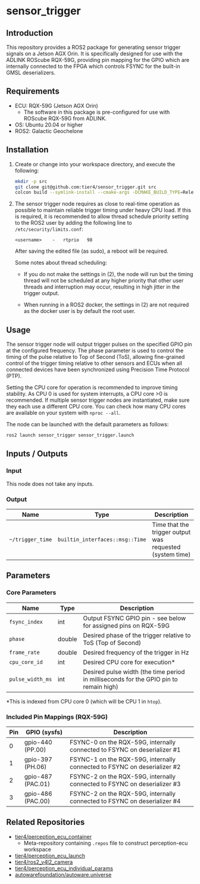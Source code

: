 # sensor_trigger

## Introduction

This repository provides a ROS2 package for generating sensor trigger signals on a Jetson AGX Orin. It is specifically designed for use with the ADLINK ROScube RQX-59G, providing pin mapping for the GPIO which are internally connected to the FPGA which controls FSYNC for the built-in GMSL deserializers.

## Requirements

- ECU: RQX-59G (Jetson AGX Orin)
  - The software in this package is pre-configured for use with ROScube RQX-59G from ADLINK.
- OS: Ubuntu 20.04 or higher
- ROS2: Galactic Geochelone

## Installation

1. Create or change into your workspace directory, and execute the following:

    ```bash
    mkdir -p src
    git clone git@github.com:tier4/sensor_trigger.git src
    colcon build --symlink-install --cmake-args -DCMAKE_BUILD_TYPE=Release --packages-up-to sensor_trigger
    ```

2. The sensor trigger node requires as close to real-time operation as possible to maintain reliable trigger timing under heavy CPU load. If this is required, it is recommended to allow thread schedule priority setting to the ROS2 user by adding the following line to `/etc/security/limits.conf`:

    ```
    <username>    -   rtprio   98
    ```

    After saving the edited file (as sudo), a reboot will be required.

    Some notes about thread scheduling:
    - If you do not make the settings in (2), the node will run but the timing thread will not be scheduled at any higher priority that other user threads and interruption may occur, resulting in high jitter in the trigger output.
    
    - When running in a ROS2 docker, the settings in (2) are not required as the docker user is by default the root user.

## Usage

The sensor trigger node will output trigger pulses on the specified GPIO pin at the configured frequency.
The phase parameter is used to control the timing of the pulse relative to Top of Second (ToS), allowing fine-grained control of the trigger timing relative to other sensors and ECUs when all connected devices have been synchronized using Precision Time Protocol (PTP).

Setting the CPU core for operation is recommended to improve timing stability. As CPU 0 is used for system interrupts, a CPU core >0 is recommended. If multiple sensor trigger nodes are instantiated, make sure they each use a different CPU core. You can check how many CPU cores are available on your system with `nproc --all`.

The node can be launched with the default parameters as follows:

```bash
ros2 launch sensor_trigger sensor_trigger.launch
```

## Inputs / Outputs

### Input

This node does not take any inputs.

### Output

| Name             | Type                            | Description                                              |
| ---------------- | ------------------------------- | -------------------------------------------------------- |
| `~/trigger_time` | `builtin_interfaces::msg::Time` | Time that the trigger output was requested (system time) |

## Parameters

### Core Parameters

| Name          | Type   | Description                                                  |
| ------------- | ------ | ------------------------------------------------------------ |
| `fsync_index`        | int    | Output FSYNC GPIO pin - see below for assigned pins on RQX-59G     |
| `phase`       | double | Desired phase of the trigger relative to ToS (Top of Second) |
| `frame_rate`  | double | Desired frequency of the trigger in Hz                       |
| `cpu_core_id` | int    | Desired CPU core for execution\*                             |
| `pulse_width_ms` | int | Desired pulse width (the time period in milliseconds for the GPIO pin to remain high) |

\*This is indexed from CPU core 0 (which will be CPU 1 in `htop`).

### Included Pin Mappings (RQX-59G)

| Pin | GPIO (sysfs) | Description                                                             |
| --- | ------------ | ----------------------------------------------------------------------- |
| 0  | gpio-440 (PP.00)          | FSYNC-0 on the RQX-59G, internally connected to FSYNC on deserializer #1 |
| 1  | gpio-397 (PH.06)          | FSYNC-1 on the RQX-59G, internally connected to FSYNC on deserializer #2 |
| 2  | gpio-487 (PAC.01)          | FSYNC-2 on the RQX-59G, internally connected to FSYNC on deserializer #3 |
| 3  | gpio-486 (PAC.00)          | FSYNC-2 on the RQX-59G, internally connected to FSYNC on deserializer #4 |

## Related Repositories

- [tier4/perception_ecu_container](https://github.com/tier4/perception_ecu_container)
  - Meta-repository containing `.repos` file to construct perception-ecu workspace
- [tier4/perception_ecu_launch](https://github.com/tier4/perception_ecu_launch.git)
- [tier4/ros2_v4l2_camera](https://github.com/tier4/ros2_v4l2_camera.git)
- [tier4/perception_ecu_individual_params](https://github.com/tier4/perception_ecu_individual_params)
- [autowarefoundation/autoware.universe](https://github.com/autowarefoundation/autoware.universe.git)
